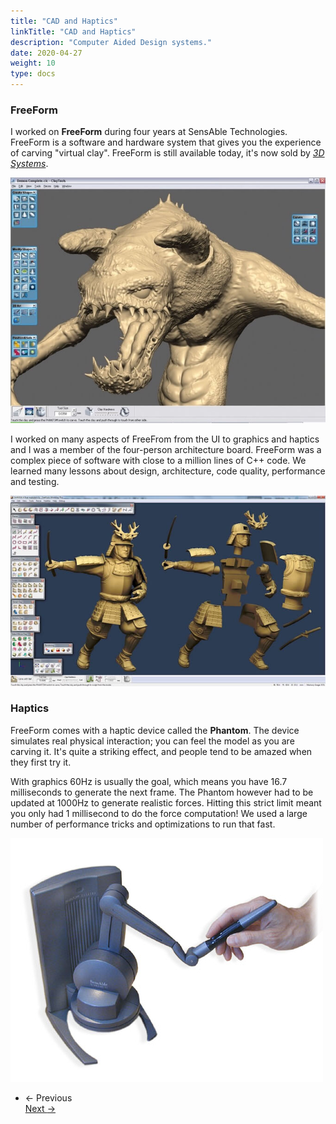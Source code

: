 ```yaml
---
title: "CAD and Haptics"
linkTitle: "CAD and Haptics"
description: "Computer Aided Design systems."
date: 2020-04-27
weight: 10
type: docs
---
```


### FreeForm

I worked on **FreeForm** during four years at SensAble Technologies. FreeForm is
a software and hardware system that gives you the experience of carving "virtual
clay". FreeForm is still available today, it's now sold by [*3D
Systems*](https://www.3dsystems.com/software/geomagic-freeform).

![FreeForm Demon](freeform-demon.jpg)

I worked on many aspects of FreeFrom from the UI to graphics and haptics and I
was a member of the four-person architecture board. FreeForm was a complex piece
of software with close to a million lines of C++ code. We learned many lessons
about design, architecture, code quality, performance and testing.

![FreeForm Model](freeform-model.jpg)

### Haptics

FreeForm comes with a haptic device called the **Phantom**. The device simulates
real physical interaction; you can feel the model as you are carving it. It's
quite a striking effect, and people tend to be amazed when they first try it.

With graphics 60Hz is usually the goal, which means you have 16.7 milliseconds
to generate the next frame. The Phantom however had to be updated at 1000Hz to
generate realistic forces. Hitting this strict limit meant you only had 1
millisecond to do the force computation! We used a large number of performance
tricks and optimizations to run that fast.

![Phantom](phantom.jpg)

<ul class="list-unstyled d-flex justify-content-between align-items-center mb-0 pt-5">
  <li>
    <a  class="btn btn-primary  disabled"><span class="mr-1">←</span> Previous</a>
  </li>
    <a href="/about/cloud/" class="btn btn-primary ">Next <span class="ml-1">→</span></a>
  </li>
</ul>
